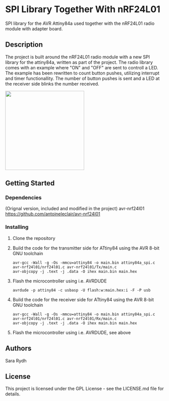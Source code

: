 # SPI Library Together With nRF24L01
SPI library for the AVR Attiny84a used together with the nRF24L01 radio module 
with adapter board.

## Description
The project is built around the nRF24L01 radio module with a new SPI library for
the attiny84a, written as part of the project.
The radio library comes with an example where "ON" and "OFF" are sent to
controll a LED. The example has been rewritten to count button pushes, utilizing
interrupt and timer functionallity. The number of button pushes is sent and a
LED at the receiver side blinks the number received.

<img width="250" src="spi-avr-radio.png"/>

## Getting Started

### Dependencies
(Orignal version, included and modified in the project)
avr-nrf24l01
https://github.com/antoineleclair/avr-nrf24l01

### Installing

1. Clone the repository
1. Build the code for the transmitter side for ATtiny84 using the AVR 8-bit GNU toolchain

   ```
   avr-gcc -Wall -g -Os -mmcu=attiny84 -o main.bin attiny84a_spi.c avr-nrf24l01/nrf24l01.c avr-nrf24l01/Tx/main.c
   avr-objcopy -j .text -j .data -O ihex main.bin main.hex
   ```
1. Flash the microcontroller using i.e. AVRDUDE
   
   `avrdude -p attiny84 -c usbasp -U flash:w:main.hex:i -F -P usb`

1. Build the code for the receiver side for ATtiny84 using the AVR 8-bit GNU toolchain
   
   ```
   avr-gcc -Wall -g -Os -mmcu=attiny84 -o main.bin attiny84a_spi.c avr-nrf24l01/nrf24l01.c avr-nrf24l01/Rx/main.c
   avr-objcopy -j .text -j .data -O ihex main.bin main.hex
   ```
1. Flash the microcontroller using i.e. AVRDUDE, see above

## Authors
Sara Rydh

## License
This project is licensed under the GPL License - see the LICENSE.md
file for details.








